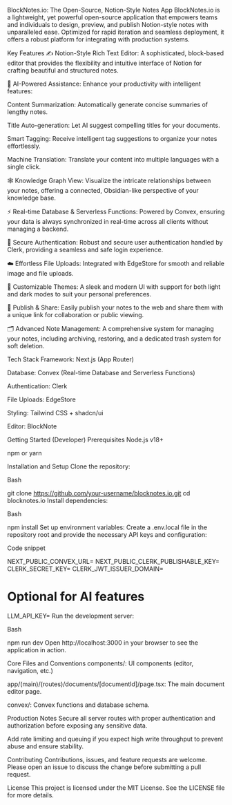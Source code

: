 BlockNotes.io: The Open-Source, Notion-Style Notes App
BlockNotes.io is a lightweight, yet powerful open-source application that empowers teams and individuals to design, preview, and publish Notion-style notes with unparalleled ease. Optimized for rapid iteration and seamless deployment, it offers a robust platform for integrating with production systems.

Key Features
✍️ Notion-Style Rich Text Editor: A sophisticated, block-based editor that provides the flexibility and intuitive interface of Notion for crafting beautiful and structured notes.

🧠 AI-Powered Assistance: Enhance your productivity with intelligent features:

Content Summarization: Automatically generate concise summaries of lengthy notes.

Title Auto-generation: Let AI suggest compelling titles for your documents.

Smart Tagging: Receive intelligent tag suggestions to organize your notes effortlessly.

Machine Translation: Translate your content into multiple languages with a single click.

🕸️ Knowledge Graph View: Visualize the intricate relationships between your notes, offering a connected, Obsidian-like perspective of your knowledge base.

⚡ Real-time Database & Serverless Functions: Powered by Convex, ensuring your data is always synchronized in real-time across all clients without managing a backend.

🔐 Secure Authentication: Robust and secure user authentication handled by Clerk, providing a seamless and safe login experience.

☁️ Effortless File Uploads: Integrated with EdgeStore for smooth and reliable image and file uploads.

🎨 Customizable Themes: A sleek and modern UI with support for both light and dark modes to suit your personal preferences.

🚀 Publish & Share: Easily publish your notes to the web and share them with a unique link for collaboration or public viewing.

🗂️ Advanced Note Management: A comprehensive system for managing your notes, including archiving, restoring, and a dedicated trash system for soft deletion.

Tech Stack
Framework: Next.js (App Router)

Database: Convex (Real-time Database and Serverless Functions)

Authentication: Clerk

File Uploads: EdgeStore

Styling: Tailwind CSS + shadcn/ui

Editor: BlockNote

Getting Started (Developer)
Prerequisites
Node.js v18+

npm or yarn

Installation and Setup
Clone the repository:

Bash

git clone https://github.com/your-username/blocknotes.io.git
cd blocknotes.io
Install dependencies:

Bash

npm install
Set up environment variables:
Create a .env.local file in the repository root and provide the necessary API keys and configuration:

Code snippet

NEXT_PUBLIC_CONVEX_URL=
NEXT_PUBLIC_CLERK_PUBLISHABLE_KEY=
CLERK_SECRET_KEY=
CLERK_JWT_ISSUER_DOMAIN=
# Optional for AI features
LLM_API_KEY=
Run the development server:

Bash

npm run dev
Open http://localhost:3000 in your browser to see the application in action.

Core Files and Conventions
components/: UI components (editor, navigation, etc.)

app/(main)/(routes)/documents/[documentId]/page.tsx: The main document editor page.

convex/: Convex functions and database schema.

Production Notes
Secure all server routes with proper authentication and authorization before exposing any sensitive data.

Add rate limiting and queuing if you expect high write throughput to prevent abuse and ensure stability.

Contributing
Contributions, issues, and feature requests are welcome. Please open an issue to discuss the change before submitting a pull request.

License
This project is licensed under the MIT License. See the LICENSE file for more details.